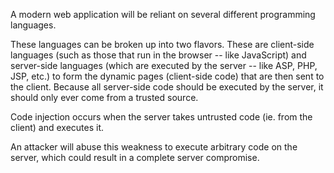A modern web application will be reliant on several different
programming languages.

These languages can be broken up into two flavors. These are client-side languages (such as those that run in
the browser -- like JavaScript) and server-side languages (which are
executed by the server -- like ASP, PHP, JSP, etc.) to form the
dynamic pages (client-side code) that are then sent to the client.
Because all server-side code should be executed by the server, it
should only ever come from a trusted source.

Code injection occurs
when the server takes untrusted code (ie. from the client) and
executes it.

An attacker will abuse this weakness to execute
arbitrary code on the server, which could result in a complete server compromise.